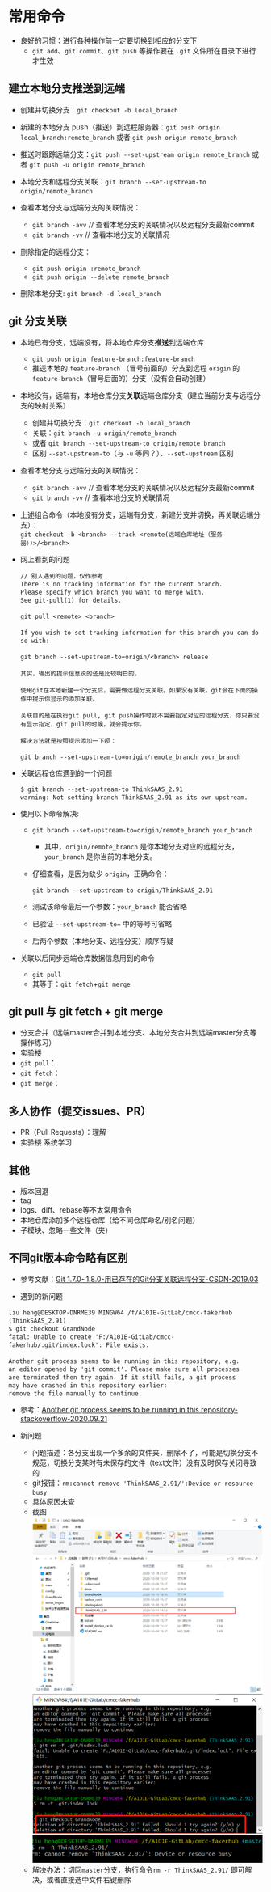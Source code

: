 # 常用命令

- 良好的习惯：进行各种操作前一定要切换到相应的分支下
  - `git add`、`git commit`、`git push` 等操作要在 `.git` 文件所在目录下进行才生效

## 建立本地分支推送到远端

- 创建并切换分支：`git checkout -b local_branch`
- 新建的本地分支 push（推送）到远程服务器：`git push origin local_branch:remote_branch` 或者 `git push origin remote_branch`
- 推送时跟踪远端分支：`git push --set-upstream origin remote_branch` 或者 `git push -u origin remote_branch`
- 本地分支和远程分支关联：`git branch --set-upstream-to origin/remote_branch`
- 查看本地分支与远端分支的关联情况：
  - `git branch -avv` // 查看本地分支的关联情况以及远程分支最新commit
  - `git branch -vv` // 查看本地分支的关联情况

- 删除指定的远程分支：
  - `git push origin :remote_branch`
  - `git push origin --delete remote_branch`
- 删除本地分支:
  `git branch -d local_branch`

## git 分支关联

- 本地已有分支，远端没有，将本地仓库分支**推送**到远端仓库  
  - `git push origin feature-branch:feature-branch`
  - 推送本地的 `feature-branch` （冒号前面的）分支到远程 `origin` 的`feature-branch`（冒号后面的）分支（没有会自动创建）

- 本地没有，远端有，本地仓库分支**关联**远端仓库分支（建立当前分支与远程分支的映射关系）
  - 创建并切换分支：`git checkout -b local_branch`  
  - 关联：`git branch -u origin/remote_branch`
  - 或者 `git branch --set-upstream-to origin/remote_branch`
  - 区别 `--set-upstream-to`（与 `-u` 等同？）、`--set-upstream` 区别

- 查看本地分支与远端分支的关联情况：
  - `git branch -avv` // 查看本地分支的关联情况以及远程分支最新commit
  - `git branch -vv` // 查看本地分支的关联情况

- 上述组合命令（本地没有分支，远端有分支，新建分支并切换，再关联远端分支）：  
`git checkout -b <branch> --track <remote(远端仓库地址（服务器）)>/<branch>`

- 网上看到的问题

    ```log
    // 别人遇到的问题，仅作参考
    There is no tracking information for the current branch.
    Please specify which branch you want to merge with.
    See git-pull(1) for details.

    git pull <remote> <branch>

    If you wish to set tracking information for this branch you can do so with:

    git branch --set-upstream-to=origin/<branch> release

    其实，输出的提示信息说的还是比较明白的。

    使用git在本地新建一个分支后，需要做远程分支关联。如果没有关联，git会在下面的操作中提示你显示的添加关联。

    关联目的是在执行git pull, git push操作时就不需要指定对应的远程分支，你只要没有显示指定，git pull的时候，就会提示你。

    解决方法就是按照提示添加一下呗：

    git branch --set-upstream-to=origin/remote_branch your_branch

    ```

- 关联远程仓库遇到的一个问题  

    ```shell
    $ git branch --set-upstream-to ThinkSAAS_2.91
    warning: Not setting branch ThinkSAAS_2.91 as its own upstream.
    ```

- 使用以下命令解决:  
  - `git branch --set-upstream-to=origin/remote_branch your_branch`
    - 其中，`origin/remote_branch` 是你本地分支对应的远程分支，`your_branch` 是你当前的本地分支。

  - 仔细查看，是因为缺少 `origin`，正确命令：  

    `git branch --set-upstream-to origin/ThinkSAAS_2.91`

  - 测试该命令最后一个参数：`your_branch` 能否省略
  - 已验证 `--set-upstream-to=` 中的等号可省略
  - 后两个参数（本地分支、远程分支）顺序存疑

- 关联以后同步远端仓库数据信息用到的命令
  - `git pull`
  - 其等于：`git fetch`+`git merge`

## git pull 与 git fetch + git merge

- 分支合并（远端master合并到本地分支、本地分支合并到远端master分支等操作练习）
- 实验楼
- `git pull`：
- `git fetch`：
- `git merge`：

## 多人协作（提交issues、PR）

- PR（Pull Requests）：理解
- 实验楼 系统学习

## 其他

- 版本回退
- tag
- logs、diff、rebase等不太常用命令
- 本地仓库添加多个远程仓库（给不同仓库命名/别名问题）
- 子模块、忽略一些文件（夹）

## 不同git版本命令略有区别

- 参考文献：[Git 1.7.0~1.8.0-用已存在的Git分支关联远程分支-CSDN-2019.03](https://blog.csdn.net/GarfieldEr007/article/details/88652277)

- 遇到的新问题

```log
liu heng@DESKTOP-DNRME39 MINGW64 /f/A101E-GitLab/cmcc-fakerhub (ThinkSAAS_2.91)
$ git checkout GrandNode
fatal: Unable to create 'F:/A101E-GitLab/cmcc-fakerhub/.git/index.lock': File exists.

Another git process seems to be running in this repository, e.g.
an editor opened by 'git commit'. Please make sure all processes
are terminated then try again. If it still fails, a git process
may have crashed in this repository earlier:
remove the file manually to continue.
```

- 参考：[Another git process seems to be running in this repository-stackoverflow-2020.09.21](https://stackoverflow.com/questions/38004148/another-git-process-seems-to-be-running-in-this-repository)

- 新问题
  - 问题描述：各分支出现一个多余的文件夹，删除不了，可能是切换分支不规范，切换分支某时有未保存的文件（text文件）没有及时保存关闭导致的
  - git报错：`rm:cannot remove 'ThinkSAAS_2.91/':Device or resource busy`
  - 具体原因未查
  - 截图
  ![git_branch_dir_1](./images/git_branch_dir_1.png)
  ![git_branch_dir_2](./images/git_branch_dir_2.png)
  ![git_branch_dir_3](./images/git_branch_dir_3.png)
  - 解决办法：切回`master`分支，执行命令`rm -r ThinkSAAS_2.91/` 即可解决，或者直接选中文件右键删除
